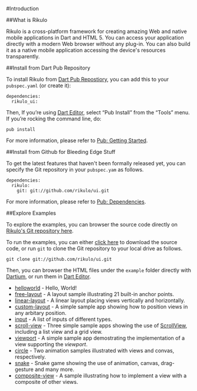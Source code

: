#Introduction

##What is Rikulo

Rikulo is a cross-platform framework for creating amazing Web and native mobile applications
in Dart and HTML 5. You can access your application directly with a modern Web browser without
any plug-in. You can also build it as a native mobile application accessing the device's resources
transparently.

##Install from Dart Pub Repository

To install Rikulo from [Dart Pub Repostiory](http://pub.dartlang.org/packages/rikulo), you can add this to your `pubspec.yaml` (or create it):

    dependencies:
      rikulo_ui:

Then, If you’re using [Dart Editor](http://www.dartlang.org/docs/editor/), select “Pub Install” from the “Tools” menu. If you’re rocking the command line, do:

    pub install

For more information, please refer to [Pub: Getting Started](http://pub.dartlang.org/doc).

##Install from Github for Bleeding Edge Stuff

To get the latest features that haven't been formally released yet, you can specify the Git repository in your `pubspec.yam` as follows.

    dependencies:
      rikulo:
        git: git://github.com/rikulo/ui.git

For more information, please refer to [Pub: Dependencies](http://pub.dartlang.org/doc/pubspec.html#dependencies).

##Explore Examples

To explore the examples, you can browser the source code directly on [Rikulo's Git repository here](https://github.com/rikulo/ui).

To run the examples, you can either [click here](https://github.com/rikulo/ui/zipball/master) to download the source code, or run `git` to clone the Git repository to your local drive as follows.

    git clone git://github.com/rikulo/ui.git

Then, you can browser the HTML files under the `example` folder directly with [Dartium](http://www.dartlang.org/dartium/), or run them in [Dart Editor](http://www.dartlang.org/docs/editor/).

* [helloworld](source:example) - Hello, World!
* [free-layout](source:example) - A layout sample illustrating 21 built-in anchor points.
* [linear-layout](source:example) - A linear layout placing views vertically and horizontally.
* [custom-layout](source:example) - A simple sample app showing how to position views in any arbitary position.
* [input](source:example) - A list of inputs of different types.
* [scroll-view](source:example) - Three simple sample apps showing the use of [ScrollView](api:view), including a list view and a grid view.
* [viewport](source:example) - A simple sample app demostrating the implementation of a view supporting the *viewport*.
* [circle](source:example) - Two animation samples illustrated with views and convas, respectively.
* [snake](source:example) - Snake game showing the use of animation, canvas, drag-gesture and many more.
* [composite-view](source:example) - A sample illustrating how to implement a view with a composite of other views.
